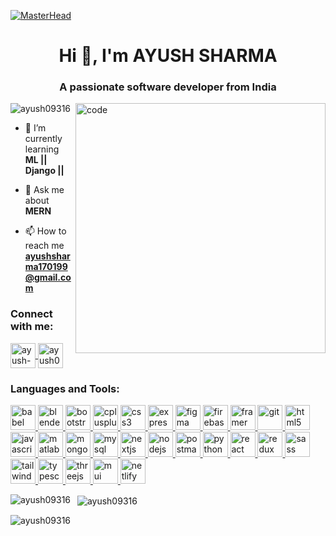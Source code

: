 [![MasterHead](https://developers.giphy.com/branch/master/static/api-512d36c09662682717108a38bbb5c57d.gif)](https://rishavchanda.io)
<h1 align="center">Hi 👋, I'm AYUSH SHARMA</h1>
<h3 align="center">A passionate software developer from India</h3>

<img alt="code" width="400" align="right"  src="https://media.tenor.com/-SV9TjUGabMAAAAC/hacker-python.gif"/>

<p align="left"> <img src="https://komarev.com/ghpvc/?username=ayush09316&label=Profile%20views&color=0e75b6&style=flat" alt="ayush09316" /> </p>

- 🌱 I’m currently learning **ML  || Django ||**

- 💬 Ask me about **MERN**

- 📫 How to reach me **ayushsharma170199@gmail.com**

<h3 align="left">Connect with me:</h3>
<p align="left">
<a href="https://linkedin.com/in/ayush-sharma-354a92237" target="blank">
  <img align="center" src="https://cdn1.iconfinder.com/data/icons/logotypes/32/circle-linkedin-512.png" alt="ayush-sharma-354a92237" height="40" width="40" />
 </a>
<a href="https://www.leetcode.com/ayush09316/" target="blank">
  <img align="center" src="https://encrypted-tbn0.gstatic.com/images?q=tbn:ANd9GcRfeuLmq5el-L3gxDaTZ9H54uoKVP6jRjlfbEelCg8xJA&ec=48600113" alt="ayush09316/" height="40" width="40" />
 </a>
</p>

<h3 align="left">Languages and Tools:</h3>
<p align="left"> 
  <a href="https://babeljs.io/" target="_blank" rel="noreferrer"> 
    <img src="https://upload.wikimedia.org/wikipedia/commons/thumb/0/02/Babel_Logo.svg/1200px-Babel_Logo.svg.png" alt="babel" width="40" height="40"/> 
  </a> 
  <a href="https://www.blender.org/" target="_blank" rel="noreferrer"> 
    <img src="https://download.blender.org/branding/community/blender_community_badge_white.svg" alt="blender" width="40" height="40"/> 
  </a> 
  <a href="https://getbootstrap.com" target="_blank" rel="noreferrer"> 
    <img src="https://cutewallpaper.org/24/bootstrap-logo-png/bootstrap-featured-image-bootstrap-3-logo-png-image-with-transparent-background-toppng.png" alt="bootstrap" width="40" height="40"/> 
  </a> 
  <a href="https://www.w3schools.com/cpp/" target="_blank" rel="noreferrer"> 
    <img src="https://i.redd.it/31b2ii8hchi31.jpg" alt="cplusplus" width="40" height="40"/> 
  </a> 
  <a href="https://www.w3schools.com/css/" target="_blank" rel="noreferrer"> 
    <img src="https://cdn.pixabay.com/photo/2017/08/05/11/16/logo-2582747_1280.png" alt="css3" width="40" height="40"/> 
  </a> 
  <a href="https://expressjs.com" target="_blank" rel="noreferrer"> 
    <img src="https://ajeetchaulagain.com/static/7cb4af597964b0911fe71cb2f8148d64/87351/express-js.png" alt="express" width="40" height="40"/> 
  </a> 
  <a href="https://www.figma.com/" target="_blank" rel="noreferrer"> 
    <img src="https://www.vectorlogo.zone/logos/figma/figma-icon.svg" alt="figma" width="40" height="40"/> 
  </a>
  <a href="https://firebase.google.com/" target="_blank" rel="noreferrer"> 
    <img src="https://www.vectorlogo.zone/logos/firebase/firebase-icon.svg" alt="firebase" width="40" height="40"/> 
  </a> 
  <a href="https://www.framer.com/" target="_blank" rel="noreferrer"> 
    <img src="https://www.vectorlogo.zone/logos/framer/framer-icon.svg" alt="framer" width="40" height="40"/> 
  </a> 
  <a href="https://git-scm.com/" target="_blank" rel="noreferrer"> 
    <img src="https://www.vectorlogo.zone/logos/git-scm/git-scm-icon.svg" alt="git" width="40" height="40"/> 
  </a> 
  <a href="https://www.w3.org/html/" target="_blank" rel="noreferrer"> 
    <img src="https://w7.pngwing.com/pngs/186/608/png-transparent-html5-icon-%E2%80%A2-html-social-network-icon.png" alt="html5" width="40" height="40"/> 
  </a> 
  <a href="https://developer.mozilla.org/en-US/docs/Web/JavaScript" target="_blank" rel="noreferrer"> 
    <img src="https://www.citypng.com/public/uploads/preview/js-javascript-round-logo-icon-png-11662226392lsrrajcm0y.png" alt="javascript" width="40" height="40"/> 
  </a> 
  <a href="https://www.mathworks.com/" target="_blank" rel="noreferrer"> 
    <img src="https://upload.wikimedia.org/wikipedia/commons/2/21/Matlab_Logo.png" alt="matlab" width="40" height="40"/> 
  </a> 
  <a href="https://www.mongodb.com/" target="_blank" rel="noreferrer"> 
    <img src="https://e7.pngegg.com/pngimages/241/983/png-clipart-mongodb-nosql-database-computer-icons-others-leaf-grass.png" alt="mongodb" width="40" height="40"/> 
  </a> 
  <a href="https://www.mysql.com/" target="_blank" rel="noreferrer"> 
    <img src="https://www.freepnglogos.com/uploads/logo-mysql-png/logo-mysql-mysql-logo-png-images-are-download-crazypng-21.png" alt="mysql" width="40" height="40"/> 
  </a> 
  <a href="https://nextjs.org/" target="_blank" rel="noreferrer"> 
    <img src="https://media.licdn.com/dms/image/C5622AQEaSzZNrNFgUQ/feedshare-shrink_800/0/1678383920919?e=1689811200&v=beta&t=ggxUQenJvrkdxR0dGSRMZtzYjoJ2tcHhQDlBpOxXeTA" alt="nextjs" width="40" height="40"/> 
  </a> 
  <a href="https://nodejs.org" target="_blank" rel="noreferrer"> 
    <img src="https://cdn-icons-png.flaticon.com/512/919/919825.png" alt="nodejs" width="40" height="40"/> 
  </a> 
  <a href="https://postman.com" target="_blank" rel="noreferrer"> 
    <img src="https://www.vectorlogo.zone/logos/getpostman/getpostman-icon.svg" alt="postman" width="40" height="40"/> 
  </a> 
  <a href="https://www.python.org" target="_blank" rel="noreferrer"> 
    <img src="https://freepngimg.com/download/python_logo/7-2-python-logo-free-download-png.png" alt="python" width="40" height="40"/> 
  </a> 
  <a href="https://reactjs.org/" target="_blank" rel="noreferrer"> 
    <img src="https://upload.wikimedia.org/wikipedia/commons/thumb/a/a7/React-icon.svg/2300px-React-icon.svg.png" alt="react" width="40" height="40"/> 
  </a> 
  <a href="https://redux.js.org" target="_blank" rel="noreferrer"> 
  <img src="https://img1.pnghut.com/25/10/21/H4N8PREpzt/nodejs-symbol-web-application-redux-state-management.jpg" alt="redux" width="40" height="40"/> 
  </a> 
  <a href="https://sass-lang.com" target="_blank" rel="noreferrer"> 
    <img src="https://cdn-icons-png.flaticon.com/512/5968/5968358.png" alt="sass" width="40" height="40"/> 
  </a> 
  <a href="https://tailwindcss.com/" target="_blank" rel="noreferrer"> 
    <img src="https://www.vectorlogo.zone/logos/tailwindcss/tailwindcss-icon.svg" alt="tailwind" width="40" height="40"/> 
  </a> 
  <a href="https://www.typescriptlang.org/" target="_blank" rel="noreferrer"> 
    <img src="https://static-00.iconduck.com/assets.00/file-type-typescript-official-icon-256x256-aavrgmi0.png" alt="typescript" width="40" height="40"/> 
  </a> 
  <a href="https://threejs.org/" target="_blank" rel="noreferrer"> 
    <img src="https://global.discourse-cdn.com/standard17/uploads/threejs/original/2X/e/e4f86d2200d2d35c30f7b1494e96b9595ebc2751.png" alt="threejs" width="40" height="40"/> 
  </a> 
  <a href="https://mui.com/" target="_blank" rel="noreferrer"> 
    <img src="https://encrypted-tbn0.gstatic.com/images?q=tbn:ANd9GcT-tdiZZFbgiUIC6a5zw5GFaJjCr4BTvQGSv6Y59NSEhWc7hdwCIFGLtcuZDQQW1TJXBow&usqp=CAU" alt="mui" width="40" height="40"/> 
  </a> 
  <a href="https://www.netlify.com/" target="_blank" rel="noreferrer"> 
    <img src="https://cdn.iconscout.com/icon/free/png-256/free-netlify-3628945-3030170.png" alt="netlify" width="40" height="40"/> 
  </a> 
</p>

<p>
  <img align="left" src="https://github-readme-stats.vercel.app/api/top-langs?username=ayush09316&show_icons=true&locale=en&layout=compact" alt="ayush09316" />
</p>

<p>&nbsp;
  <img align="center" src="https://github-readme-stats.vercel.app/api?username=ayush09316&show_icons=true&locale=en" alt="ayush09316" />
</p>

<p>
  <img align="center" src="https://github-readme-streak-stats.herokuapp.com/?user=ayush09316&" alt="ayush09316" />
</p>
